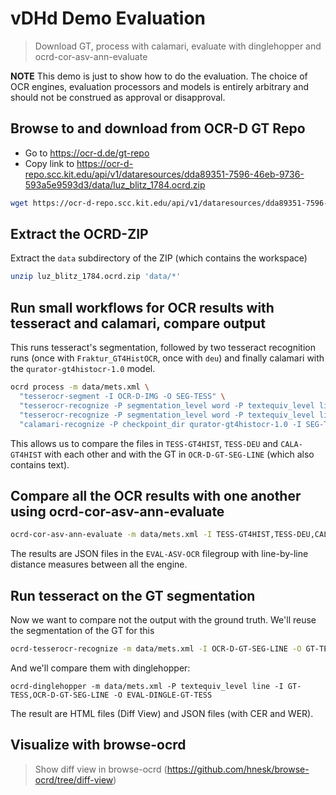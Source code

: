 # vDHd Demo Evaluation

> Download GT, process with calamari, evaluate with dinglehopper and ocrd-cor-asv-ann-evaluate

**NOTE** This demo is just to show how to do the evaluation. The choice of OCR
engines, evaluation processors and models is entirely arbitrary and should not
be construed as approval or disapproval.

## Browse to and download from OCR-D GT Repo

* Go to https://ocr-d.de/gt-repo
* Copy link to https://ocr-d-repo.scc.kit.edu/api/v1/dataresources/dda89351-7596-46eb-9736-593a5e9593d3/data/luz_blitz_1784.ocrd.zip

```sh
wget https://ocr-d-repo.scc.kit.edu/api/v1/dataresources/dda89351-7596-46eb-9736-593a5e9593d3/data/luz_blitz_1784.ocrd.zip
```

## Extract the OCRD-ZIP

Extract the `data` subdirectory of the ZIP (which contains the workspace)

```sh
unzip luz_blitz_1784.ocrd.zip 'data/*'
```

## Run small workflows for OCR results with tesseract and calamari, compare output

<!--This executes tesseract twice (once `Fraktur_GT4HistOCR`, once `deu`) with the-->
<!--minimalist call on the segmentation provided by the GT.. Then it runs-->
<!--`ocrd-tesserocr-recognize` and calamari with `qurator-gt4histocr-1.0` because-->
<!--calamari does not like the GT segmentation (we will investigate).-->

This runs tesseract's segmentation, followed by two tesseract recognition runs (once with `Fraktur_GT4HistOCR`, once with `deu`)
and finally calamari with the `qurator-gt4histocr-1.0` model.

```sh
ocrd process -m data/mets.xml \
  "tesserocr-segment -I OCR-D-IMG -O SEG-TESS" \
  "tesserocr-recognize -P segmentation_level word -P textequiv_level line -P find_tables true -P model Fraktur_GT4HistOCR -I SEG-TESS -O TESS-GT4HIST" \
  "tesserocr-recognize -P segmentation_level word -P textequiv_level line -P find_tables true -P model deu -I SEG-TESS -O TESS-DEU" \
  "calamari-recognize -P checkpoint_dir qurator-gt4histocr-1.0 -I SEG-TESS -O CALA-GT4HIST"
```

This allows us to compare the files in `TESS-GT4HIST`, `TESS-DEU` and
`CALA-GT4HIST` with each other and with the GT in `OCR-D-GT-SEG-LINE` (which
also contains text).

## Compare all the OCR results with one another using ocrd-cor-asv-ann-evaluate

```sh
ocrd-cor-asv-ann-evaluate -m data/mets.xml -I TESS-GT4HIST,TESS-DEU,CALA-GT4HIST -O EVAL-ASV-OCR
```

The results are JSON files in the `EVAL-ASV-OCR` filegroup with line-by-line distance measures between all the engine.

## Run tesseract on the GT segmentation

Now we want to compare not the output with the ground truth. We'll reuse the segmentation of the GT for this

```sh
ocrd-tesserocr-recognize -m data/mets.xml -I OCR-D-GT-SEG-LINE -O GT-TESS -P model Fraktur_GT4HistOCR
```

And we'll compare them with dinglehopper:

```
ocrd-dinglehopper -m data/mets.xml -P textequiv_level line -I GT-TESS,OCR-D-GT-SEG-LINE -O EVAL-DINGLE-GT-TESS
```

The result are HTML files (Diff View) and JSON files (with CER and WER).

## Visualize with browse-ocrd

> Show diff view in browse-ocrd (https://github.com/hnesk/browse-ocrd/tree/diff-view)
